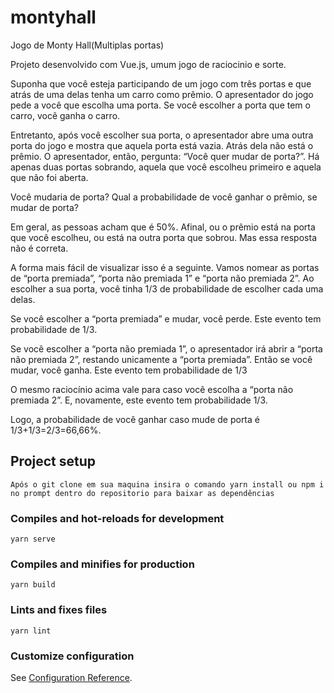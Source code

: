 # montyhall
Jogo de Monty Hall(Multiplas portas)

Projeto desenvolvido com Vue.js, umum jogo de raciocinio e sorte.

Suponha que você esteja participando de um jogo com três portas e que atrás de uma delas tenha um carro como prêmio. O apresentador do jogo pede a você que escolha uma porta. Se você escolher a porta que tem o carro, você ganha o carro.

Entretanto, após você escolher sua porta, o apresentador abre uma outra porta do jogo e mostra que aquela porta está vazia. Atrás dela não está o prêmio. O apresentador, então, pergunta: “Você quer mudar de porta?”. Há apenas duas portas sobrando, aquela que você escolheu primeiro e aquela que não foi aberta.

Você mudaria de porta? Qual a probabilidade de você ganhar o prêmio, se mudar de porta?

Em geral, as pessoas acham que é 50%. Afinal, ou o prêmio está na porta que você escolheu, ou está na outra porta que sobrou. Mas essa resposta não é correta.

A forma mais fácil de visualizar isso é a seguinte. Vamos nomear as portas de “porta premiada”, “porta não premiada 1” e “porta não premiada 2”. Ao escolher a sua porta, você tinha 1/3 de probabilidade de escolher cada uma delas.

Se você escolher a “porta premiada” e mudar, você perde. Este evento tem probabilidade de 1/3.

Se você escolher a “porta não premiada 1”, o apresentador irá abrir a “porta não premiada 2”, restando unicamente a “porta premiada”. Então se você mudar, você ganha. Este evento tem probabilidade de 1/3

O mesmo raciocínio acima vale para caso você escolha a “porta não premiada 2”. E, novamente, este evento tem probabilidade 1/3.

Logo, a probabilidade de você ganhar caso mude de porta é 1/3+1/3=2/3=66,66%.

## Project setup
```
Após o git clone em sua maquina insira o comando yarn install ou npm i no prompt dentro do repositorio para baixar as dependências
```

### Compiles and hot-reloads for development
```
yarn serve
```

### Compiles and minifies for production
```
yarn build
```

### Lints and fixes files
```
yarn lint
```

### Customize configuration
See [Configuration Reference](https://cli.vuejs.org/config/).
